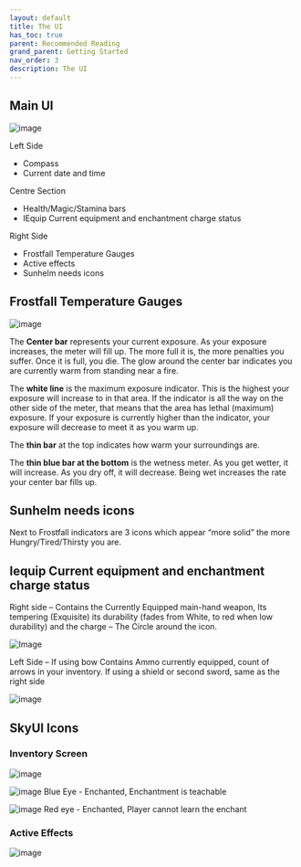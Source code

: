 ```yaml
---
layout: default
title: The UI
has_toc: true
parent: Recommended Reading
grand_parent: Getting Started
nav_order: 3
description: The UI
---
```


## Main UI

![image](https://user-images.githubusercontent.com/26418143/156928459-97ebb094-a55f-4528-8b04-e13b09afa650.png)


Left Side

* Compass
* Current date and time

Centre Section

* Health/Magic/Stamina bars
* IEquip Current equipment and enchantment charge status

Right Side

* Frostfall Temperature Gauges
* Active effects
* Sunhelm needs icons


## Frostfall Temperature Gauges

![image](https://user-images.githubusercontent.com/26418143/156928451-23af3960-f610-4a7d-b93f-d0ad6f63dd3f.png)


The **Center bar** represents your current exposure. As your exposure increases, the meter will fill up. The more full it is, the more penalties you suffer. Once it is full, you die. The glow around the center bar indicates you are currently warm from standing near a fire.

The **white line** is the maximum exposure indicator. This is the highest your exposure will increase to in that area. If the indicator is all the way on the other side of the meter, that means that the area has lethal (maximum) exposure. If your exposure is currently higher than the indicator, your exposure will decrease to meet it as you warm up.

The **thin bar** at the top indicates how warm your surroundings are.

The **thin blue bar at the bottom** is the wetness meter. As you get wetter, it will increase. As you dry off, it will decrease. Being wet increases the rate your center bar fills up.


## Sunhelm needs icons

Next to Frostfall indicators are 3 icons which appear “more solid” the more Hungry/Tired/Thirsty you are.




## Iequip Current equipment and enchantment charge status 

Right side – Contains the Currently Equipped main-hand weapon, Its tempering (Exquisite) its durability (fades from White, to red when low durability) and the charge – The Circle around the icon.

![Image](https://user-images.githubusercontent.com/26418143/156928380-4b6c1d22-d476-4fb3-9655-7e993734066c.png)


Left Side – If using bow Contains Ammo currently equipped, count of arrows in your inventory. If using a shield or second sword, same as the right side

![image](https://user-images.githubusercontent.com/26418143/156928405-724d426a-9540-4a2d-b72a-9e62ff2ff203.png)


## SkyUI Icons

### Inventory Screen

![image](https://user-images.githubusercontent.com/26418143/156928413-eca34ea5-a288-4b9e-90e0-3f1d738f5b38.png)

![image](https://user-images.githubusercontent.com/26418143/157344141-ebdcc425-5601-48a6-bbb2-f47d5381c2f9.png) Blue Eye - Enchanted, Enchantment is teachable

![image](https://user-images.githubusercontent.com/26418143/157344074-8c42d2a3-8214-403b-9bed-cdf82c0d581e.png) Red eye - Enchanted, Player cannot learn the enchant

### Active Effects

![image](https://cdn.discordapp.com/attachments/348579473727160321/948152720613863454/574449680862BD14481D310C9DF367CA4C9D12C9.png)
